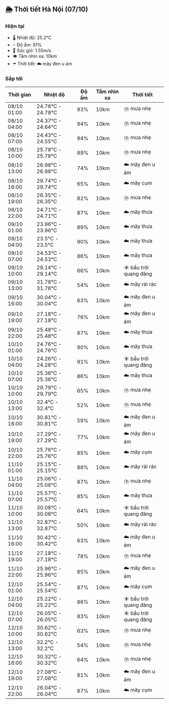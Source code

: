 ## 🌦️ Thời tiết Hà Nội (07/10)

### Hiện tại

- 🌡️ Nhiệt độ: 25.2℃
- 💦 Độ ẩm: 91%
- 💨 Sức gió: 1.55m/s
- 👁️ Tầm nhìn xa: 10km
- ☂️ Thời tiết: ☁️ mây đen u ám

### Sắp tới

| Thời gian | Nhiệt độ | Độ ẩm | Tầm nhìn xa | Thời tiết |
| --- | --- | --- | --- | --- |
| 08/10 01:00 | 24.78℃ - 24.78℃ | 93% | 10km | ⛈️ mưa nhẹ |
| 08/10 04:00 | 24.37℃ - 24.64℃ | 94% | 10km | ⛈️ mưa nhẹ |
| 08/10 07:00 | 24.43℃ - 24.55℃ | 94% | 10km | ⛈️ mưa nhẹ |
| 08/10 10:00 | 25.78℃ - 25.78℃ | 89% | 10km | ⛈️ mưa nhẹ |
| 08/10 13:00 | 26.98℃ - 26.98℃ | 74% | 10km | ☁️ mây đen u ám |
| 08/10 16:00 | 29.74℃ - 29.74℃ | 65% | 10km | ☁️ mây cụm |
| 08/10 19:00 | 26.35℃ - 26.35℃ | 82% | 10km | ⛈️ mưa nhẹ |
| 08/10 22:00 | 24.71℃ - 24.71℃ | 87% | 10km | ☁️ mây thưa |
| 09/10 01:00 | 23.96℃ - 23.96℃ | 89% | 10km | ☁️ mây thưa |
| 09/10 04:00 | 23.5℃ - 23.5℃ | 90% | 10km | ☁️ mây thưa |
| 09/10 07:00 | 24.53℃ - 24.53℃ | 86% | 10km | ☁️ mây thưa |
| 09/10 10:00 | 29.14℃ - 29.14℃ | 66% | 10km | ☀️ bầu trời quang đãng |
| 09/10 13:00 | 31.78℃ - 31.78℃ | 54% | 10km | ☁️ mây rải rác |
| 09/10 16:00 | 30.04℃ - 30.04℃ | 63% | 10km | ☁️ mây đen u ám |
| 09/10 19:00 | 27.18℃ - 27.18℃ | 76% | 10km | ☁️ mây đen u ám |
| 09/10 22:00 | 25.48℃ - 25.48℃ | 87% | 10km | ☁️ mây thưa |
| 10/10 01:00 | 24.76℃ - 24.76℃ | 90% | 10km | ☁️ mây thưa |
| 10/10 04:00 | 24.26℃ - 24.26℃ | 91% | 10km | ☀️ bầu trời quang đãng |
| 10/10 07:00 | 25.36℃ - 25.36℃ | 86% | 10km | ☁️ mây thưa |
| 10/10 10:00 | 29.79℃ - 29.79℃ | 65% | 10km | ⛈️ mưa nhẹ |
| 10/10 13:00 | 32.4℃ - 32.4℃ | 52% | 10km | ⛈️ mưa nhẹ |
| 10/10 16:00 | 30.81℃ - 30.81℃ | 59% | 10km | ☁️ mây đen u ám |
| 10/10 19:00 | 27.29℃ - 27.29℃ | 77% | 10km | ☁️ mây đen u ám |
| 10/10 22:00 | 25.76℃ - 25.76℃ | 85% | 10km | ☁️ mây cụm |
| 11/10 01:00 | 25.15℃ - 25.15℃ | 88% | 10km | ☁️ mây rải rác |
| 11/10 04:00 | 25.06℃ - 25.06℃ | 87% | 10km | ⛈️ mưa nhẹ |
| 11/10 07:00 | 25.57℃ - 25.57℃ | 85% | 10km | ☁️ mây thưa |
| 11/10 10:00 | 30.08℃ - 30.08℃ | 64% | 10km | ☀️ bầu trời quang đãng |
| 11/10 13:00 | 32.87℃ - 32.87℃ | 50% | 10km | ☁️ mây rải rác |
| 11/10 16:00 | 30.42℃ - 30.42℃ | 63% | 10km | ☁️ mây đen u ám |
| 11/10 19:00 | 27.18℃ - 27.18℃ | 78% | 10km | ⛈️ mưa nhẹ |
| 11/10 22:00 | 25.96℃ - 25.96℃ | 85% | 10km | ☁️ mây đen u ám |
| 12/10 01:00 | 25.54℃ - 25.54℃ | 87% | 10km | ☁️ mây cụm |
| 12/10 04:00 | 25.22℃ - 25.22℃ | 86% | 10km | ☀️ bầu trời quang đãng |
| 12/10 07:00 | 26.05℃ - 26.05℃ | 83% | 10km | ☀️ bầu trời quang đãng |
| 12/10 10:00 | 30.62℃ - 30.62℃ | 63% | 10km | ⛈️ mưa nhẹ |
| 12/10 13:00 | 32.2℃ - 32.2℃ | 54% | 10km | ⛈️ mưa nhẹ |
| 12/10 16:00 | 30.32℃ - 30.32℃ | 64% | 10km | ⛈️ mưa nhẹ |
| 12/10 19:00 | 27.08℃ - 27.08℃ | 81% | 10km | ☁️ mây đen u ám |
| 12/10 22:00 | 26.04℃ - 26.04℃ | 87% | 10km | ☁️ mây cụm |
